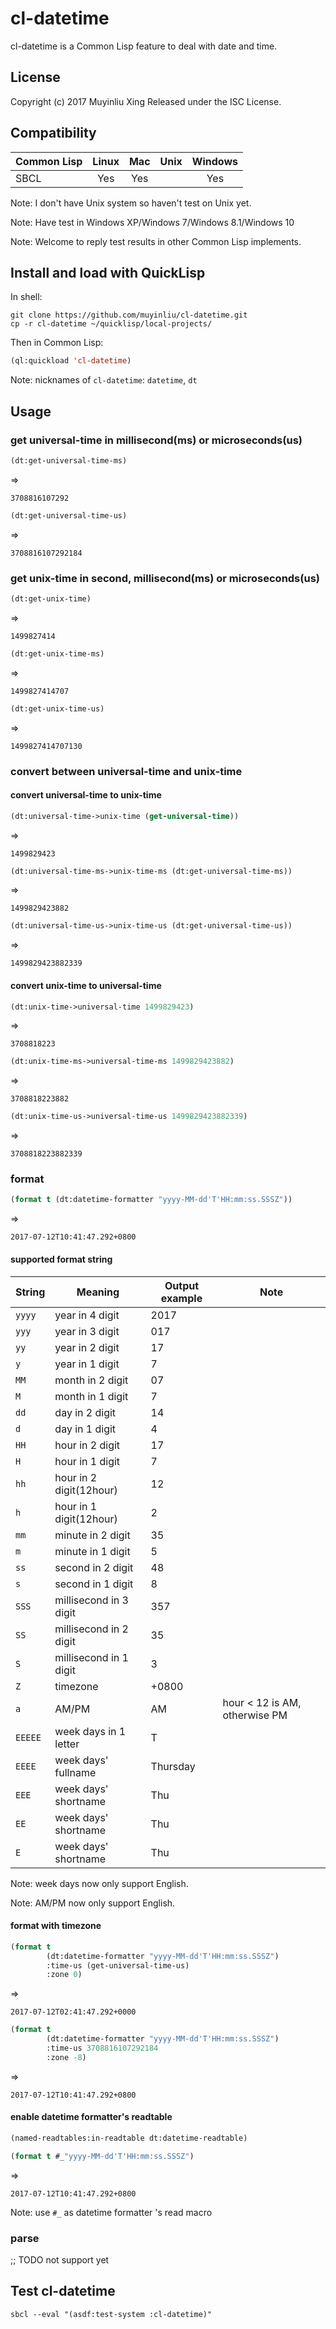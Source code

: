 # cl-datetime

cl-datetime is a Common Lisp feature to deal with date and time.

## License

Copyright (c) 2017 Muyinliu Xing
Released under the ISC License.

## Compatibility

|  Common Lisp  |  Linux  |  Mac |  Unix | Windows |
|---------------|:-------:|:----:|:-----:|:-------:|
|  SBCL         |   Yes   |  Yes |       |   Yes   |

Note: I don't have Unix system so haven't test on Unix yet.

Note: Have test in Windows XP/Windows 7/Windows 8.1/Windows 10

Note: Welcome to reply test results in other Common Lisp implements.

## Install and load with QuickLisp

In shell:

```shell
git clone https://github.com/muyinliu/cl-datetime.git
cp -r cl-datetime ~/quicklisp/local-projects/
```

Then in Common Lisp:

```lisp
(ql:quickload 'cl-datetime)
```

Note: nicknames of `cl-datetime`: `datetime`, `dt`

## Usage

### get universal-time in millisecond(ms) or microseconds(us)

```lisp
(dt:get-universal-time-ms)
```
=>
```=>
3708816107292
```

```lisp
(dt:get-universal-time-us)
```
=>
```=>
3708816107292184
```

### get unix-time in second, millisecond(ms) or microseconds(us)

```lisp
(dt:get-unix-time)
```
=>
```=>
1499827414
```

```lisp
(dt:get-unix-time-ms)
```
=>
```=>
1499827414707
```

```lisp
(dt:get-unix-time-us)
```
=>
```=>
1499827414707130
```

### convert between universal-time and unix-time

#### convert universal-time to unix-time

```lisp
(dt:universal-time->unix-time (get-universal-time))
```
=>
```=>
1499829423
```

```lisp
(dt:universal-time-ms->unix-time-ms (dt:get-universal-time-ms))
```
=>
```=>
1499829423882
```

```lisp
(dt:universal-time-us->unix-time-us (dt:get-universal-time-us))
```
=>
```=>
1499829423882339
```

#### convert unix-time to universal-time

```lisp
(dt:unix-time->universal-time 1499829423)
```
=>
```=>
3708818223
```

```lisp
(dt:unix-time-ms->universal-time-ms 1499829423882)
```
=>
```=>
3708818223882
```

```lisp
(dt:unix-time-us->universal-time-us 1499829423882339)
```
=>
```=>
3708818223882339
```

### format

```lisp
(format t (dt:datetime-formatter "yyyy-MM-dd'T'HH:mm:ss.SSSZ"))
```
=>
```=>
2017-07-12T10:41:47.292+0800
```

#### supported format string

| String  | Meaning                 | Output example | Note                          |
|---------|-------------------------|----------------|-------------------------------|
| `yyyy`  | year in 4 digit         | 2017           |                               |
| `yyy`   | year in 3 digit         | 017            |                               |
| `yy`    | year in 2 digit         | 17             |                               |
| `y`     | year in 1 digit         | 7              |                               |
| `MM`    | month in 2 digit        | 07             |                               |
| `M`     | month in 1 digit        | 7              |                               |
| `dd`    | day in 2 digit          | 14             |                               |
| `d`     | day in 1 digit          | 4              |                               |
| `HH`    | hour in 2 digit         | 17             |                               |
| `H`     | hour in 1 digit         | 7              |                               |
| `hh`    | hour in 2 digit(12hour) | 12             |                               |
| `h`     | hour in 1 digit(12hour) | 2              |                               |
| `mm`    | minute in 2 digit       | 35             |                               |
| `m`     | minute in 1 digit       | 5              |                               |
| `ss`    | second in 2 digit       | 48             |                               |
| `s`     | second in 1 digit       | 8              |                               |
| `SSS`   | millisecond in 3 digit  | 357            |                               |
| `SS`    | millisecond in 2 digit  | 35             |                               |
| `S`     | millisecond in 1 digit  | 3              |                               |
| `Z`     | timezone                | +0800          |                               |
| `a`     | AM/PM                   | AM             | hour < 12 is AM, otherwise PM |
| `EEEEE` | week days in 1 letter   | T              |                               |
| `EEEE`  | week days' fullname     | Thursday       |                               |
| `EEE`   | week days' shortname    | Thu            |                               |
| `EE`    | week days' shortname    | Thu            |                               |
| `E`     | week days' shortname    | Thu            |                               |

Note: week days now only support English.

Note: AM/PM now only support English.

#### format with timezone

```lisp
(format t 
        (dt:datetime-formatter "yyyy-MM-dd'T'HH:mm:ss.SSSZ")
        :time-us (get-universal-time-us)
        :zone 0)
```
=>
```=>
2017-07-12T02:41:47.292+0000
```

```lisp
(format t 
        (dt:datetime-formatter "yyyy-MM-dd'T'HH:mm:ss.SSSZ")
        :time-us 3708816107292184
        :zone -8)
```
=>
```=>
2017-07-12T10:41:47.292+0800
```

#### enable datetime formatter's readtable

```lisp
(named-readtables:in-readtable dt:datetime-readtable)
```

```lisp
(format t #_"yyyy-MM-dd'T'HH:mm:ss.SSSZ")
```
=>
```=>
2017-07-12T10:41:47.292+0800
```

Note: use `#_` as datetime formatter 's read macro

### parse

;; TODO not support yet

## Test cl-datetime

```shell
sbcl --eval "(asdf:test-system :cl-datetime)"
```
